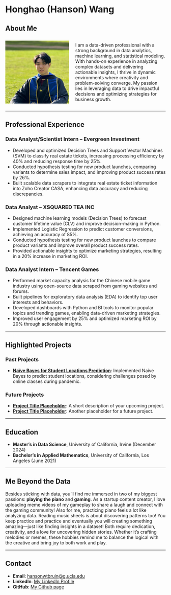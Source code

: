 # **Honghao (Hanson) Wang**

## **About Me**
<div style="display: flex; align-items: center;">
  <img src="img/Profile_Pic.png" alt="Profile Picture" width="200" style="margin-right: 20px;">
  <p>
    I am a data-driven professional with a strong background in data analytics, machine learning, and statistical modeling. With hands-on experience in analyzing complex datasets and delivering actionable insights, I thrive in dynamic environments where creativity and problem-solving converge. My passion lies in leveraging data to drive impactful decisions and optimizing strategies for business growth.
  </p>
</div>

---

## **Professional Experience**

### **Data Analyst/Scientist Intern – Evergreen Investment**
- Developed and optimized Decision Trees and Support Vector Machines (SVM) to classify real estate tickets, increasing processing efficiency by 40% and reducing response time by 25%.
- Conducted hypothesis testing for new product launches, comparing variants to determine sales impact, and improving product success rates by 26%.
- Built scalable data scrapers to integrate real estate ticket information into Zoho Creator CASA, enhancing data accuracy and reducing discrepancies.

### **Data Analyst – XSQUARED TEA INC**
- Designed machine learning models (Decision Trees) to forecast customer lifetime value (CLV) and improve decision-making in Python.
- Implemented Logistic Regression to predict customer conversions, achieving an accuracy of 85%.
- Conducted hypothesis testing for new product launches to compare product variants and improve overall product success rates.
- Provided actionable insights to optimize marketing strategies, resulting in a 20% increase in marketing ROI.

### **Data Analyst Intern – Tencent Games**
- Performed market capacity analysis for the Chinese mobile game industry using open-source data scraped from gaming websites and forums.
- Built pipelines for exploratory data analysis (EDA) to identify top user interests and behaviors.
- Developed dashboards with Python and BI tools to monitor popular topics and trending games, enabling data-driven marketing strategies.
- Improved user engagement by 25% and optimized marketing ROI by 20% through actionable insights.

---


## **Highlighted Projects**
### **Past Projects**
- [**Naïve Bayes for Student Locations Prediction**](#): Implemented Naive Bayes to predict student locations, considering challenges posed by online classes during pandemic.

### **Future Projects**
- [**Project Title Placeholder**](#): A short description of your upcoming project.
- [**Project Title Placeholder**](#): Another placeholder for a future project.

---

## **Education**
- **Master’s in Data Science**, University of California, Irvine (December 2024)
- **Bachelor’s in Applied Mathematics**, University of California, Los Angeles (June 2021)

---
## **Me Beyond the Data**

Besides sticking with data, you’ll find me immersed in two of my biggest passions: **playing the piano** and **gaming**. As a startup content creator, I love uploading meme videos of my gameplay to share a laugh and connect with the gaming community!
Also for me, practicing piano feels a lot like analyzing data. Reading music sheets is about discovering patterns too! You keep practice and practice and eventually you will creating something amazing—just like finding insights in a dataset! Both require dedication, creativity, and a love for uncovering hidden stories.
Whether it’s crafting melodies or memes, these hobbies remind me to balance the logical with the creative and bring joy to both work and play.

---

## **Contact**
- **Email**: [hansonwtbruin@g.ucla.edu](mailto:hansonwtbruin@g.ucla.edu)
- **LinkedIn**: [My LinkedIn Profile](https://www.linkedin.com/in/honghao-hanson-wang-9b6a701a3/)
- **GitHub**: [My Github page](https://github.com/Hanson038)
